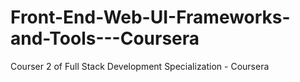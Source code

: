 # Front-End-Web-UI-Frameworks-and-Tools---Coursera
Courser 2 of Full Stack Development Specialization - Coursera

